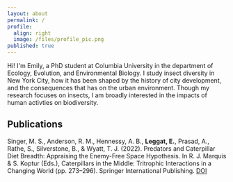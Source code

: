 ```yaml
---
layout: about
permalink: /
profile:
  align: right
  image: /files/profile_pic.png
published: true
---
```


Hi! I'm Emily, a PhD student at Columbia University in the department of Ecology, Evolution, and Environmental Biology. I study insect diversity in New York City, how it has been shaped by the history of city development, and the consequences that has on the urban environment. Though my research focuses on insects, I am broadly interested in the impacts of human activties on biodiversity.


## Publications
Singer, M. S., Anderson, R. M., Hennessy, A. B., **Leggat, E.**, Prasad, A., Rathe, S., Silverstone, B., & Wyatt, T. J. (2022). Predators and Caterpillar Diet Breadth: Appraising the Enemy-Free Space Hypothesis. In R. J. Marquis & S. Koptur (Eds.), Caterpillars in the Middle: Tritrophic Interactions in a Changing World (pp. 273–296). Springer International Publishing. [DOI](https://doi.org/10.1007/978-3-030-86688-4_9)
